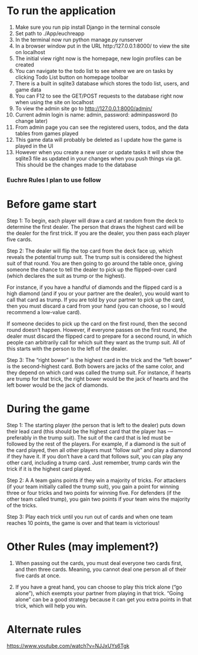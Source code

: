 # To run the application

1. Make sure you run pip install Django in the terminal console 
2. Set path to ./App/euchreapp
3. In the terminal now run python manage.py runserver
4. In a browser window put in the URL http:/127.0.0.1:8000/ to view the site on localhost
5. The initial view right now is the homepage, new login profiles can be created
6. You can navigate to the todo list to see where we are on tasks by clicking Todo List button on homepage toolbar
7. There is a built in sqlite3 database which stores the todo list, users, and game data
8. You can F12 to see the GET/POST requests to the database right now when using the site on localhost
9. To view the admin site go to http://127.0.0.1:8000/admin/
10. Current admin login is name: admin, password: adminpassword (to change later)
11. From admin page you can see the registered users, todos, and the data tables from games played
12. This game data will probably be deleted as I update how the game is played in the UI
13. However when you create a new user or update tasks it will show the sqlite3 file as updated in your changes when you push things via git. This should be the changes made to the database


### Euchre Rules I plan to use follow ###

# Before game start

Step 1: To begin, each player will draw a card at random from the deck to determine the first dealer. The person that draws the highest card will be the dealer for the first trick. If you are the dealer, you then pass each player five cards.

Step 2: The dealer will flip the top card from the deck face up, which reveals the potential trump suit. The trump suit is considered the highest suit of that round. You are then going to go around the table once, giving someone the chance to tell the dealer to pick up the flipped-over card (which declares the suit as trump or the highest).

For instance, if you have a handful of diamonds and the flipped card is a high diamond (and if you or your partner are the dealer), you would want to call that card as trump. If you are told by your partner to pick up the card, then you must discard a card from your hand (you can choose, so I would recommend a low-value card).

If someone decides to pick up the card on the first round, then the second round doesn’t happen. However, if everyone passes on the first round, the dealer must discard the flipped card to prepare for a second round, in which people can arbitrarily call for which suit they want as the trump suit. All of this starts with the person to the left of the dealer. 

Step 3: The “right bower” is the highest card in the trick and the “left bower” is the second-highest card. Both bowers are jacks of the same color, and they depend on which card was called the trump suit. For instance, if hearts are trump for that trick, the right bower would be the jack of hearts and the left bower would be the jack of diamonds. 

# During the game

Step 1: The starting player (the person that is left to the dealer) puts down their lead card (this should be the highest card that the player has — preferably in the trump suit). The suit of the card that is led must be followed by the rest of the players. For example, if a diamond is the suit of the card played, then all other players must “follow suit” and play a diamond if they have it. If you don’t have a card that follows suit, you can play any other card, including a trump card. Just remember, trump cards win the trick if it is the highest card played.

Step 2: A A team gains points if they win a majority of tricks. For attackers (if your team initially called the trump suit), you gain a point for winning three or four tricks and two points for winning five. For defenders (if the other team called trump), you gain two points if your team wins the majority of the tricks.

Step 3: Play each trick until you run out of cards and when one team reaches 10 points, the game is over and that team is victorious!

# Other Rules (may implement?)

1. When passing out the cards, you must deal everyone two cards first, and then three cards. Meaning, you cannot deal one person all of their five cards at once. 

2. If you have a great hand, you can choose to play this trick alone (“go alone”), which exempts your partner from playing in that trick. “Going alone” can be a good strategy because it can get you extra points in that trick, which will help you win.



# Alternate rules
https://www.youtube.com/watch?v=NJJxUYs6Tgk